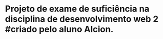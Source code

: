 # Projeto de exame de suficiência na disciplina de desenvolvimento web 2 #criado pelo aluno Alcion.

